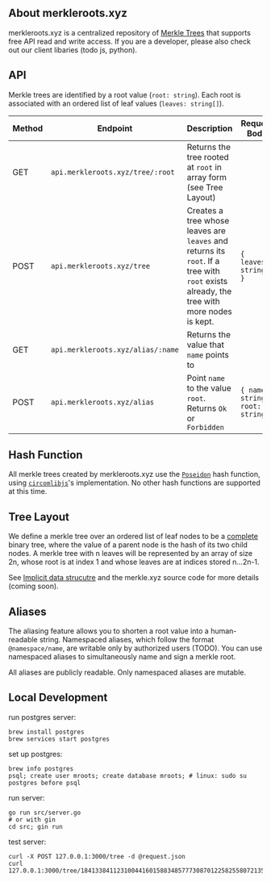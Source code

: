 ## About merkleroots.xyz

merkleroots.xyz is a centralized repository of [Merkle Trees](https://en.wikipedia.org/wiki/Merkle_tree) that supports free API read and write access. If you are a developer, please also check out our client libaries (todo js, python).

## API

Merkle trees are identified by a root value (`root: string`). Each root is associated with an ordered list of leaf values (`leaves: string[]`).

|Method|Endpoint|Description|Request Body|Response Body|
|--|--|--|--|--|
|GET|`api.merkleroots.xyz/tree/:root`|Returns the tree rooted at `root` in array form (see Tree Layout)||`{ nodes: string[] }`|
|POST|`api.merkleroots.xyz/tree`|Creates a tree whose leaves are `leaves` and returns its `root`. If a tree with `root` exists already, the tree with more nodes is kept.|`{ leaves: string[] }`|`string`|
|GET|`api.merkleroots.xyz/alias/:name`|Returns the value that `name` points to||`string`|
|POST|`api.merkleroots.xyz/alias`|Point `name` to the value `root`. Returns `Ok` or `Forbidden`|`{ name: string; root: string }`|`string`|

## Hash Function
All merkle trees created by merkleroots.xyz use the [`Poseidon`](https://www.poseidon-hash.info/) hash function, using [`circomlibjs`](https://github.com/iden3/circomlibjs/blob/5164544558570f934d72d40c70779fc745350a0e/src/poseidon_reference.js)'s implementation. No other hash functions are supported at this time.

## Tree Layout

We define a merkle tree over an ordered list of leaf nodes to be a [complete](https://en.wikipedia.org/wiki/Binary_tree#Types_of_binary_trees) binary tree, where the value of a parent node is the hash of its two child nodes. A merkle tree with n leaves will be represented by an array of size 2n, whose root is at index 1 and whose leaves are at indices stored n...2n-1.

See [Implicit data strucutre](https://en.wikipedia.org/wiki/Binary_tree#Arrays) and the merkle.xyz source code for more details (coming soon).

## Aliases

The aliasing feature allows you to shorten a root value into a human-readable string.
Namespaced aliases, which follow the format `@namespace/name`, are writable only by authorized users (TODO).
You can use namespaced aliases to simultaneously name and sign a merkle root.

All aliases are publicly readable. Only namespaced aliases are mutable.

## Local Development

run postgres server:
```
brew install postgres
brew services start postgres
```

set up postgres:
```
brew info postgres
psql; create user mroots; create database mroots; # linux: sudo su postgres before psql
```

run server:

```
go run src/server.go
# or with gin
cd src; gin run
```

test server:
```
curl -X POST 127.0.0.1:3000/tree -d @request.json
curl 127.0.0.1:3000/tree/18413384112310044160158834857773087012258255807213533751159036388968578675718
```